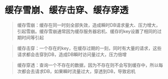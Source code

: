 # 缓存雪崩、缓存击穿、缓存穿透

> 缓存雪崩：缓存在同一时刻全部失效，造成瞬时DB请求量大、压力增大，引起雪崩。缓存雪崩通常因为缓存服务器宕机、缓存的key设置了相同的过期时间等引起

> 缓存击穿：一个存在的key，在缓存过期的一刻，同时有大量的请求，这些请求都会击穿到DB，造成DB瞬时访问量过大，压力倍增

> 缓存穿透：查询一个不存在的数据，因为不存在则不会写到缓存中，所以每次都会去请求DB，如果瞬时流量过大，穿透到DB，导致宕机